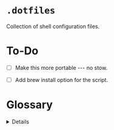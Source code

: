 # `.dotfiles`
Collection of shell configuration files.

# To-Do

- [ ] Make this more portable --- no stow.
- [ ] Add brew install option for the script.


# Glossary

<details>

### CLI

Command-Line Interface

### Configuration File

Also: **config file**, **config**

A file used for configuring a given shell script setup.

</details>
